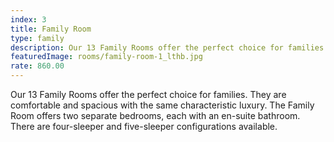 ```yaml
---
index: 3
title: Family Room
type: family
description: Our 13 Family Rooms offer the perfect choice for families. They are comfortable and spacious with the same characteristic luxury.  The Family Room offers two separate bedrooms, each with an en-suite bathroom. There are four-sleeper and five-sleeper configurations available.
featuredImage: rooms/family-room-1_lthb.jpg
rate: 860.00
---
```


Our 13 Family Rooms offer the perfect choice for families. They are comfortable and spacious with the same characteristic luxury.  The Family Room offers two separate bedrooms, each with an en-suite bathroom. There are four-sleeper and five-sleeper configurations available.

